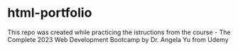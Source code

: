 # html-portfolio
This repo was created while practicing the istructions from the course - The Complete 2023 Web Development Bootcamp by Dr. Angela Yu from Udemy
